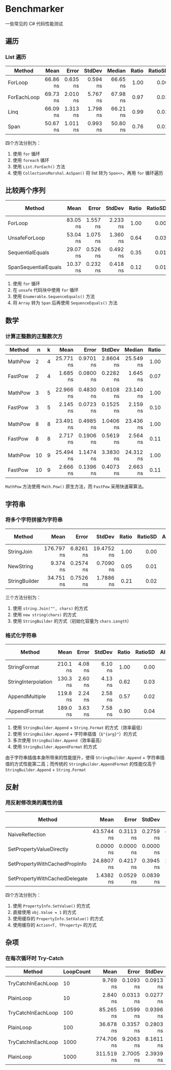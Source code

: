 # Benchmarker

一些常见的 C# 代码性能测试

## 遍历

### List 遍历

|      Method |     Mean |    Error |   StdDev |   Median | Ratio | RatioSD |
|------------ |---------:|---------:|---------:|---------:|------:|--------:|
|     ForLoop | 66.86 ns | 0.635 ns | 0.594 ns | 66.65 ns |  1.00 |    0.00 |
| ForEachLoop | 69.73 ns | 2.010 ns | 5.767 ns | 67.98 ns |  0.97 |    0.03 |
|        Linq | 66.09 ns | 1.313 ns | 1.798 ns | 66.21 ns |  0.99 |    0.03 |
|        Span | 50.67 ns | 1.011 ns | 0.993 ns | 50.80 ns |  0.76 |    0.02 |

四个方法分别为：

1. 使用 `for` 循环
1. 使用 `foreach` 循环
1. 使用 `List.ForEach()` 方法
1. 使用 `CollectionsMarshal.AsSpan()` 将 list 转为 `Span<>`，再用 `for` 循环遍历

## 比较两个序列

|               Method |     Mean |    Error |   StdDev | Ratio | RatioSD | Allocated | Alloc Ratio |
|--------------------- |---------:|---------:|---------:|------:|--------:|----------:|------------:|
|              ForLoop | 83.05 ns | 1.557 ns | 2.233 ns |  1.00 |    0.00 |         - |          NA |
|        UnsafeForLoop | 53.04 ns | 1.075 ns | 1.360 ns |  0.64 |    0.03 |         - |          NA |
|     SequentialEquals | 29.07 ns | 0.526 ns | 0.492 ns |  0.35 |    0.01 |         - |          NA |
| SpanSequentialEquals | 10.37 ns | 0.232 ns | 0.418 ns |  0.12 |    0.01 |         - |          NA |

1. 使用 `for` 循环
1. 在 `unsafe` 代码块中使用 `for` 循环
1. 使用 `Enumerable.SequenceEquals()` 方法
1. 将 `Array` 转为 `Span` 后再使用 `SequenceEquals()` 方法

## 数学

### 计算正整数的正整数次方

|  Method |  n | k |      Mean |     Error |    StdDev |    Median | Ratio | RatioSD |
|-------- |--- |-- |----------:|----------:|----------:|----------:|------:|--------:|
| MathPow |  2 | 4 | 25.771 ns | 0.9701 ns | 2.8604 ns | 25.549 ns |  1.00 |    0.00 |
| FastPow |  2 | 4 |  1.685 ns | 0.0800 ns | 0.2282 ns |  1.645 ns |  0.07 |    0.01 |
|         |    |   |           |           |           |           |       |         |
| MathPow |  3 | 5 | 22.966 ns | 0.4830 ns | 0.6108 ns | 23.140 ns |  1.00 |    0.00 |
| FastPow |  3 | 5 |  2.145 ns | 0.0723 ns | 0.1525 ns |  2.159 ns |  0.10 |    0.01 |
|         |    |   |           |           |           |           |       |         |
| MathPow |  8 | 8 | 23.491 ns | 0.4985 ns | 1.0406 ns | 23.436 ns |  1.00 |    0.00 |
| FastPow |  8 | 8 |  2.717 ns | 0.1906 ns | 0.5619 ns |  2.564 ns |  0.11 |    0.01 |
|         |    |   |           |           |           |           |       |         |
| MathPow | 10 | 9 | 25.494 ns | 1.1474 ns | 3.3830 ns | 24.312 ns |  1.00 |    0.00 |
| FastPow | 10 | 9 |  2.666 ns | 0.1396 ns | 0.4073 ns |  2.663 ns |  0.11 |    0.02 |

`MathPow` 方法使用 `Math.Pow()` 原生方法，而 `FastPow` 采用快速幂算法。

## 字符串

### 将多个字符拼接为字符串

|        Method |       Mean |     Error |     StdDev | Ratio | RatioSD | Allocated | Alloc Ratio |
|-------------- |-----------:|----------:|-----------:|------:|--------:|----------:|------------:|
|    StringJoin | 176.797 ns | 6.8261 ns | 19.4752 ns |  1.00 |    0.00 |     392 B |        1.00 |
|     NewString |   9.374 ns | 0.2574 ns |  0.7090 ns |  0.05 |    0.01 |      48 B |        0.12 |
| StringBuilder |  34.751 ns | 0.7526 ns |  1.7886 ns |  0.21 |    0.02 |     152 B |        0.39 |

三个方法分别为：

1. 使用 `string.Join("", chars)` 的方式
1. 使用 `new string(chars)` 的方式
1. 使用 `StringBuilder` 的方式（初始化容量为 `chars.Length`）

### 格式化字符串

|              Method |     Mean |   Error |  StdDev | Ratio | RatioSD | Allocated | Alloc Ratio |
|-------------------- |---------:|--------:|--------:|------:|--------:|----------:|------------:|
|        StringFormat | 210.1 ns | 4.08 ns | 6.10 ns |  1.00 |    0.00 |     264 B |        1.00 |
| StringInterpolation | 130.3 ns | 2.60 ns | 4.13 ns |  0.62 |    0.03 |     160 B |        0.61 |
|      AppendMultiple | 119.8 ns | 2.24 ns | 2.58 ns |  0.57 |    0.02 |     160 B |        0.61 |
|        AppendFormat | 189.0 ns | 3.63 ns | 7.58 ns |  0.90 |    0.04 |     208 B |        0.79 |

1. 使用 `StringBuilder.Append` + `String.Format` 的方式（效率最低）
1. 使用 `StringBuilder.Append` + 字符串插值（`$"{arg}"`）的方式
1. 多次使用 `StringBuilder.Append`（效率最高）
1. 使用 `StringBuilder.AppendFormat` 的方式

由于字符串插值本身所带来的性能提升，使得 `StringBuilder.Append` + 字符串插值的方式性能第二高；而传统的 `StringBuilder.AppendFormat` 的性能仅高于 `StringBuilder.Append` + `String.Format`

## 反射

### 用反射修改类的属性的值

|                        Method |       Mean |     Error |    StdDev |     Median | Ratio | Allocated | Alloc Ratio |
|------------------------------ |-----------:|----------:|----------:|-----------:|------:|----------:|------------:|
|               NaiveReflection | 43.5744 ns | 0.3113 ns | 0.2759 ns | 43.6294 ns | 1.000 |      24 B |        1.00 |
|      SetPropertyValueDirectly |  0.0000 ns | 0.0000 ns | 0.0000 ns |  0.0000 ns | 0.000 |         - |        0.00 |
| SetPropertyWithCachedPropInfo | 24.8807 ns | 0.4217 ns | 0.3945 ns | 24.9604 ns | 0.571 |      24 B |        1.00 |
| SetPropertyWithCachedDelegate |  1.4382 ns | 0.0529 ns | 0.0839 ns |  1.3934 ns | 0.035 |         - |        0.00 |

四个方法分别为：

1. 使用 `PropertyInfo.SetValue()` 的方式
1. 直接使用 `obj.Value = 1` 的方式
1. 使用缓存的 `PropertyInfo.SetValue()` 的方式
1. 使用缓存的 `Action<T, TProperty>` 的方式

## 杂项

### 在每次循环时 Try-Catch

|             Method | LoopCount |       Mean |     Error |    StdDev |
|------------------- |---------- |-----------:|----------:|----------:|
| TryCatchInEachLoop |        10 |   9.769 ns | 0.1093 ns | 0.0913 ns |
|          PlainLoop |        10 |   2.840 ns | 0.0313 ns | 0.0277 ns |
| TryCatchInEachLoop |       100 |  85.265 ns | 1.0599 ns | 0.9396 ns |
|          PlainLoop |       100 |  36.678 ns | 0.3357 ns | 0.2803 ns |
| TryCatchInEachLoop |      1000 | 774.706 ns | 9.2063 ns | 8.1611 ns |
|          PlainLoop |      1000 | 311.519 ns | 2.7005 ns | 2.3939 ns |

